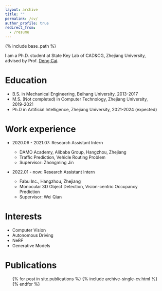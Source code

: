 ```yaml
---
layout: archive
title: ""
permalink: /cv/
author_profile: true
redirect_from:
  - /resume
---
```


{% include base_path %}

I am a Ph.D. student at State Key Lab of CAD&CG, Zhejiang University, advised by Prof. [Deng Cai](http://www.cad.zju.edu.cn/home/dengcai/).

Education
======
* B.S. in Mechanical Engineering, Beihang University, 2013-2017
* M.S. (Not completed) in Computer Technology, Zhejiang University, 2019-2021
* Ph.D in Artificial Intelligence, Zhejiang University, 2021-2024 (expected)

Work experience
======
* 2020.06 - 2021.07: Research Assistant Intern
  * DAMO Academy, Alibaba Group, Hangzhou, Zhejiang
  * Traffic Prediction, Vehicle Routing Problem
  * Supervisor: Zhongming Jin

* 2022.01 - now: Research Assistant Intern
  * Fabu Inc., Hangzhou, Zhejiang
  * Monocular 3D Object Detection, Vision-centric Occupancy Prediction
  * Supervisor: Wei Qian
  
Interests
======
* Computer Vision
* Autonomous Driving
* NeRF
* Generative Models

Publications
======
  <ul>{% for post in site.publications %}
    {% include archive-single-cv.html %}
  {% endfor %}</ul>
  
<!-- Talks
======
  <ul>{% for post in site.talks %}
    {% include archive-single-talk-cv.html %}
  {% endfor %}</ul>
  
Teaching
======
  <ul>{% for post in site.teaching %}
    {% include archive-single-cv.html %}
  {% endfor %}</ul>
  
Service and leadership
======
* Currently signed in to 43 different slack teams -->
